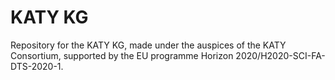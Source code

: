 # KATY KG

Repository for the KATY KG, made under the auspices of the KATY Consortium, supported by the EU programme Horizon 2020/H2020-SCI-FA-DTS-2020-1.
